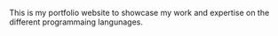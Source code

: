 This is my portfolio website to showcase my work and expertise on the different programmaing langunages.